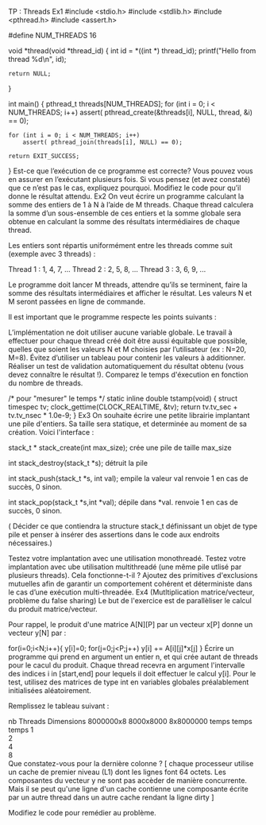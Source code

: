 TP : Threads
Ex1
#include <stdio.h>
#include <stdlib.h>
#include <pthread.h>
#include <assert.h>

#define NUM_THREADS 16

void *thread(void *thread_id) {
    int id = *((int *) thread_id);
    printf("Hello from thread %d\n", id);

    return NULL;
}

int main() {
    pthread_t threads[NUM_THREADS];
    for (int i = 0; i < NUM_THREADS; i++)
        assert( pthread_create(&threads[i], NULL, thread, &i) == 0);

    for (int i = 0; i < NUM_THREADS; i++)
        assert( pthread_join(threads[i], NULL) == 0);

    return EXIT_SUCCESS;
}
Est-ce que l’exécution de ce programme est correcte? Vous pouvez vous en assurer en l’exécutant plusieurs fois.
Si vous pensez (et avez constaté) que ce n’est pas le cas, expliquez pourquoi.
Modifiez le code pour qu’il donne le résultat attendu.
Ex2
On veut écrire un programme calculant la somme des entiers de 1 à N à l’aide de M threads. Chaque thread calculera la somme d’un sous-ensemble de ces entiers et la somme globale sera obtenue en calculant la somme des résultats intermédiaires de chaque thread.

Les entiers sont répartis uniformément entre les threads comme suit (exemple avec 3 threads) :

Thread 1 : 1, 4, 7, ...
Thread 2 : 2, 5, 8, ...
Thread 3 : 3, 6, 9, ...

Le programme doit lancer M threads, attendre qu’ils se terminent, faire la somme des résultats intermédiaires et afficher le résultat. Les valeurs N et M seront passées en ligne de commande.

Il est important que le programme respecte les points suivants :

L’implémentation ne doit utiliser aucune variable globale.
Le travail à effectuer pour chaque thread créé doit être aussi équitable que possible, quelles que soient les valeurs N et M choisies par l’utilisateur (ex : N=20, M=8).
Évitez d’utiliser un tableau pour contenir les valeurs à additionner.
Réaliser un test de validation automatiquement du résultat obtenu (vous devez connaître le résultat !).
Comparez le temps d'éxecution en fonction du nombre de threads.

/* pour "mesurer" le temps */
static inline double tstamp(void)
{
    struct timespec tv;
    clock_gettime(CLOCK_REALTIME, &tv);
    return tv.tv_sec + tv.tv_nsec * 1.0e-9;
}
Ex3
On souhaite écrire une petite librairie implantant une pile d'entiers. Sa taille sera statique, et determinée au moment de sa création. Voici l'interface :

stack_t * stack_create(int max_size);
crée une pile de taille max_size

int stack_destroy(stack_t *s);
détruit la pile

int stack_push(stack_t *s, int val);
empile la valeur val renvoie 1 en cas de succès, 0 sinon.

int stack_pop(stack_t *s,int *val);
dépile dans *val. renvoie 1 en cas de succès, 0 sinon.

( Décider ce que contiendra la structure stack_t définissant un objet de type pile et penser à insérer des assertions dans le code aux endroits nécessaires.)

Testez votre implantation avec une utilisation monothreadé.
Testez votre implantation avec ube utilisation multithreadé (une même pile utlisé par plusieurs threads). Cela fonctionne-t-il ?
Ajoutez des primitives d'exclusions mutuelles afin de garantir un comportement cohérent et déterministe dans le cas d’une exécution multi-threadée.
Ex4 (Mutltiplication matrice/vecteur, problème du false sharing)
Le but de l'exercice est de parallèliser le calcul du produit matrice/vecteur.

Pour rappel, le produit d'une matrice A[N][P] par un vecteur x[P] donne un vecteur y[N] par :

for(i=0;i<N;i++){
    y[i]=0;
	for(j=0;j<P;j++)
        y[i] += A[i][j]*x[j]
}
Écrire un programme qui prend en argument un entier n, et qui crée autant de threads pour le cacul du produit. Chaque thread recevra en argument l'intervalle des indices i in [start,end] pour lequels il doit effectuer le calcul y[i]. Pour le test, utilisez des matrices de type int en variables globales préalablement initialisées aléatoirement.

Remplissez le tableau suivant :

nb Threads	Dimensions
8000000x8	8000x8000	8x8000000
temps	temps	temps
1			
2			
4			
8			
Que constatez-vous pour la dernière colonne ? [ chaque processeur utilise un cache de premier niveau (L1) dont les lignes font 64 octets. Les composantes du vecteur y ne sont pas accèder de manière concurrente. Mais il se peut qu'une ligne d'un cache contienne une composante écrite par un autre thread dans un autre cache rendant la ligne dirty ]

Modifiez le code pour remédier au problème.
